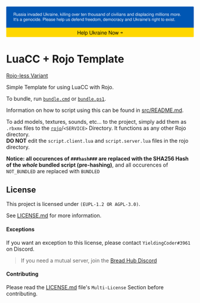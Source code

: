 [![Stand With Ukraine](https://raw.githubusercontent.com/vshymanskyy/StandWithUkraine/main/banner2-direct.svg)](https://vshymanskyy.github.io/StandWithUkraine)

# LuaCC + Rojo Template

[Rojo-less Variant](https://github.com/BreadCity/LuaCC-Template)

Simple Template for using LuaCC with Rojo.

To bundle, run [`bundle.cmd`](bundle.cmd) or [`bundle.ps1`](bundle.ps1).

Information on how to script using this can be found in [src/README.md](src/).

To add models, textures, sounds, etc... to the project, simply add them as `.rbxmx` files to the [`rojo`](rojo/)/`<SERVICE>` Directory. It functions as any other Rojo directory.<br/>
**DO NOT** edit the `script.client.lua` and `script.server.lua` files in the rojo directory.

**Notice: all occurences of `###hash###` are replaced with the SHA256 Hash of the _whole_ bundled script (pre-hashing)**, and all occurences of `NOT_BUNDLED` are replaced with `BUNDLED`

## License

This project is licensed under `(EUPL-1.2 OR AGPL-3.0)`.

See [LICENSE.md](LICENSE.md) for more information.

#### Exceptions

If you want an exception to this license, please contact `YieldingCoder#3961` on Discord.

> If you need a mutual server, join the [Bread Hub Discord](https://cord.breadhub.cc/?ref=luacc-game-template)

#### Contributing

Please read the [LICENSE.md](LICENSE.md) file's `Multi-License` Section before contributing.
